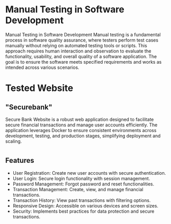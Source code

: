 
# Manual Testing in Software Development

Manual Testing in Software Development
Manual testing is a fundamental process in software quality assurance, where testers perform test cases manually without relying on automated testing tools or scripts. This approach requires human interaction and observation to evaluate the functionality, usability, and overall quality of a software application. The goal is to ensure the software meets specified requirements and works as intended across various scenarios.

# Tested Website

## "Securebank"
Secure Bank Website is a robust web application designed to facilitate secure financial transactions and manage user accounts efficiently. The application leverages Docker to ensure consistent environments across development, testing, and production stages, simplifying deployment and scaling. 

#







## Features

- User Registration: Create new user accounts with secure authentication.
- User Login: Secure login functionality with session management.
- Password Management: Forgot password and reset functionalities.
- Transaction Management: Create, view, and manage financial transactions.
- Transaction History: View past transactions with filtering options.
- Responsive Design: Accessible on various devices and screen sizes.
- Security: Implements best practices for data protection and secure transactions.


